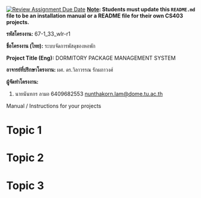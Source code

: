 [![Review Assignment Due Date](https://classroom.github.com/assets/deadline-readme-button-22041afd0340ce965d47ae6ef1cefeee28c7c493a6346c4f15d667ab976d596c.svg)](https://classroom.github.com/a/w8H8oomW)
**<ins>Note</ins>: Students must update this `README.md` file to be an installation manual or a README file for their own CS403 projects.**

**รหัสโครงงาน:** 67-1_33_wlr-r1

**ชื่อโครงงาน (ไทย):** ระบบจัดการพัสดุของหอพัก 

**Project Title (Eng):** DORMITORY PACKAGE MANAGEMENT SYSTEM 

**อาจารย์ที่ปรึกษาโครงงาน:** ผศ. ดร.วิลาวรรณ รักผกาวงศ์

**ผู้จัดทำโครงงาน:** 
1. นายนันทกร ลามอ  6409682553  nunthakorn.lam@dome.tu.ac.th
   
Manual / Instructions for your projects
# Topic 1
# Topic 2 
# Topic 3
